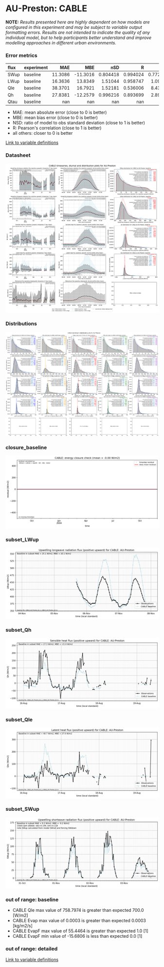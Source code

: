 # AU-Preston: CABLE

**NOTE:** *Results presented here are highly dependent on how models are configured in this experiment and may be subject to variable output formatting errors. Results are not intended to indicate the quality of any individual model, but to help participants better understand and improve modelling approaches in different urban environments.*

### Error metrics

| flux   | experiment   |      MAE |      MBE |        nSD |          R |        5th |     95th |      cRMSE |     AMBE |        1-nSD |          1-R |    nSkewness |   nKurtosis |     Overlap |
|:-------|:-------------|---------:|---------:|-----------:|-----------:|-----------:|---------:|-----------:|---------:|-------------:|-------------:|-------------:|------------:|------------:|
| SWup   | baseline     |  11.3086 | -11.3016 |   0.804418 |   0.994024 |   0.772339 |  29.2682 |   0.218787 |  11.3016 |   0.195582   |   0.00597649 |   0.00625148 |   0.0639007 |   0.0835951 |
| LWup   | baseline     |  16.3636 |  13.8349 |   1.51044  |   0.958747 |   1.09088  |  71.608  |   0.620619 |  13.8349 |   0.510437   |   0.0412533  |   0.395108   |   1.07139   |   0.0687868 |
| Qle    | baseline     |  38.3701 |  16.7921 |   1.52181  |   0.536006 |   8.43043  |  84.9323 |   1.29788  |  16.7921 |   0.521807   |   0.463994   |   0.446612   |   0.261562  |   0.110008  |
| Qh     | baseline     |  27.8381 | -12.2579 |   0.996216 |   0.893699 |   2.89494  |  19.6525 |   0.460231 |  12.2579 |   0.00378428 |   0.106301   |   0.268507   |   0.823843  |   0.215725  |
| Qtau   | baseline     | nan      | nan      | nan        | nan        | nan        | nan      | nan        | nan      | nan          | nan          | nan          | nan         | nan         |

 - MAE: mean absolute error (close to 0 is better)
 - MBE: mean bias error (close to 0 is better)
 - NSD: ratio of model to obs standard deviation (close to 1 is better)
 - R: Pearson's correlation (close to 1 is better)
 - all others: closer to 0 is better

[Link to variable definitions](../modelattrs/variable_definitions.md)

### <a name="datasheet"></a>Datasheet
[![CABLE_AU-Preston_Datasheet.png](CABLE_AU-Preston_Datasheet.png)](CABLE_AU-Preston_Datasheet.png)

### <a name="distributions"></a>Distributions
[![CABLE_AU-Preston_Distributions.png](CABLE_AU-Preston_Distributions.png)](CABLE_AU-Preston_Distributions.png)

### <a name="closure_baseline"></a>closure_baseline
[![CABLE_AU-Preston_closure_baseline.png](CABLE_AU-Preston_closure_baseline.png)](CABLE_AU-Preston_closure_baseline.png)

### <a name="subset_lwup"></a>subset_LWup
[![CABLE_AU-Preston_subset_LWup.png](CABLE_AU-Preston_subset_LWup.png)](CABLE_AU-Preston_subset_LWup.png)

### <a name="subset_qh"></a>subset_Qh
[![CABLE_AU-Preston_subset_Qh.png](CABLE_AU-Preston_subset_Qh.png)](CABLE_AU-Preston_subset_Qh.png)

### <a name="subset_qle"></a>subset_Qle
[![CABLE_AU-Preston_subset_Qle.png](CABLE_AU-Preston_subset_Qle.png)](CABLE_AU-Preston_subset_Qle.png)

### <a name="subset_swup"></a>subset_SWup
[![CABLE_AU-Preston_subset_SWup.png](CABLE_AU-Preston_subset_SWup.png)](CABLE_AU-Preston_subset_SWup.png)

### out of range: baseline

 - CABLE Qle max value of 758.7974 is greater than expected 700.0 [W/m2]
 - CABLE Evap max value of 0.0003 is greater than expected 0.0003 [kg/m2/s]
 - CABLE EvapF max value of 55.4464 is greater than expected 1.0 [1]
 - CABLE EvapF min value of -15.6806 is less than expected 0.0 [1]

### out of range: detailed



[Link to variable definitions](../modelattrs/variable_definitions.md)

